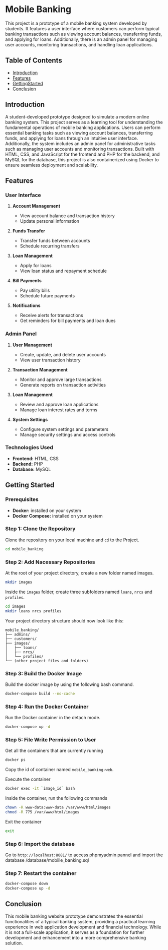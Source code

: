 # Mobile Banking
This project is a prototype of a mobile banking system developed by students. It features a user interface where customers can perform typical banking transactions such as viewing account balances, transferring funds, and applying for loans. Additionally, there is an admin panel for managing user accounts, monitoring transactions, and handling loan applications.

## Table of Contents
- [Introduction](#introduction)
- [Features](#features)
- [GettingStarted](#getting-started)
- [Conclusion](#conclusion)

## Introduction

A student-developed prototype designed to simulate a modern online banking system. This project serves as a learning tool for understanding the fundamental operations of mobile banking applications. Users can perform essential banking tasks such as viewing account balances, transferring funds, and applying for loans through an intuitive user interface. Additionally, the system includes an admin panel for administrative tasks such as managing user accounts and monitoring transactions. Built with HTML, CSS, and JavaScript for the frontend and PHP for the backend, and MySQL for the database, this project is also containerized using Docker to ensure seamless deployment and scalability.

## Features

### User Interface

1. **Account Management**
   - View account balance and transaction history
   - Update personal information

2. **Funds Transfer**
   - Transfer funds between accounts
   - Schedule recurring transfers

3. **Loan Management**
   - Apply for loans
   - View loan status and repayment schedule

4. **Bill Payments**
   - Pay utility bills
   - Schedule future payments

5. **Notifications**
   - Receive alerts for transactions
   - Get reminders for bill payments and loan dues

### Admin Panel

1. **User Management**
   - Create, update, and delete user accounts
   - View user transaction history

2. **Transaction Management**
   - Monitor and approve large transactions
   - Generate reports on transaction activities

3. **Loan Management**
   - Review and approve loan applications
   - Manage loan interest rates and terms

4. **System Settings**
   - Configure system settings and parameters
   - Manage security settings and access controls

### Technologies Used

- **Frontend:** HTML, CSS
- **Backend:** PHP
- **Database:** MySQL

## Getting Started

### Prerequisites
- **Docker:** installed on your system
- **Docker Compose:** installed on your system

### Step 1: Clone the Repository

Clone the repository on your local machine and `cd` to the Project.

```bash
cd mobile_banking
```

### Step 2: Add Nacessary Repositories

At the root of your project directory, create a new folder named images.

```bash
mkdir images
```

Inside the `images` folder, create three subfolders named `loans`, `nrcs` and `profiles`.

```bash
cd images
mkdir loans nrcs profiles
```

Your project directory structure should now look like this:

```
mobile_banking/
├── admins/
├── customers/
├── images/
│   ├── loans/
│   ├── nrcs/
│   └── profiles/
└── (other project files and folders)
```

### Step 3: Build the Docker Image

Build the docker image by using the following bash command.

```bash
docker-compose build --no-cache
```
### Step 4: Run the Docker Container

Run the Docker container in the detach mode.

```bash
docker-compose up -d
```

### Step 5: File Write Permission to User

Get all the containers that are currently running

```bash
docker ps
```

Copy the id of container named `mobile_banking-web`.

Execute the container

```bash
docker exec -it `image_id` bash
```

Inside the container, run the following commands

```bash
chown -R www-data:www-data /var/www/html/images
chmod -R 775 /var/www/html/images
```

Exit the container

```bash
exit
```

### Step 6: Import the database

Go to `http://localhost:8081/` to access phpmyadmin pannel and import the database /database/mobiile_banking.sql 

### Step 7: Restart the container

```bash
docker-compose down
docker-compose up -d
```

## Conclusion

This mobile banking website prototype demonstrates the essential functionalities of a typical banking system, providing a practical learning experience in web application development and financial technology. While it is not a full-scale application, it serves as a foundation for further development and enhancement into a more comprehensive banking solution.